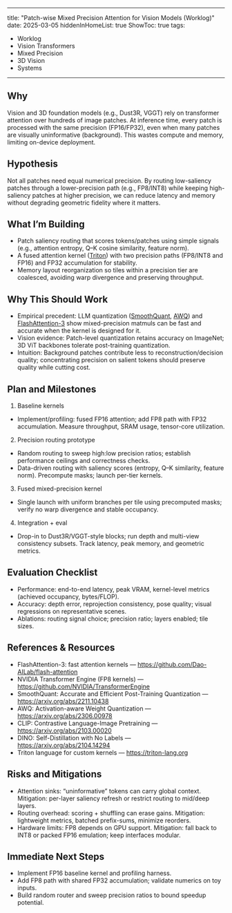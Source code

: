 ----
title: "Patch-wise Mixed Precision Attention for Vision Models (Worklog)"
date: 2025-03-05
hiddenInHomeList: true
ShowToc: true
tags:
  - Worklog
  - Vision Transformers
  - Mixed Precision
  - 3D Vision
  - Systems
---

## Why
Vision and 3D foundation models (e.g., Dust3R, VGGT) rely on transformer attention over hundreds of image patches. At inference time, every patch is processed with the same precision (FP16/FP32), even when many patches are visually uninformative (background). This wastes compute and memory, limiting on-device deployment.

## Hypothesis
Not all patches need equal numerical precision. By routing low-saliency patches through a lower-precision path (e.g., FP8/INT8) while keeping high-saliency patches at higher precision, we can reduce latency and memory without degrading geometric fidelity where it matters.

## What I’m Building
- Patch saliency routing that scores tokens/patches using simple signals (e.g., attention entropy, Q–K cosine similarity, feature norm).
- A fused attention kernel ([Triton](https://triton-lang.org)) with two precision paths (FP8/INT8 and FP16) and FP32 accumulation for stability.
- Memory layout reorganization so tiles within a precision tier are coalesced, avoiding warp divergence and preserving throughput.

## Why This Should Work
- Empirical precedent: LLM quantization ([SmoothQuant](https://arxiv.org/abs/2211.10438), [AWQ](https://arxiv.org/abs/2306.00978)) and [FlashAttention-3](https://github.com/Dao-AILab/flash-attention) show mixed-precision matmuls can be fast and accurate when the kernel is designed for it.
- Vision evidence: Patch-level quantization retains accuracy on ImageNet; 3D ViT backbones tolerate post-training quantization.
- Intuition: Background patches contribute less to reconstruction/decision quality; concentrating precision on salient tokens should preserve quality while cutting cost.

## Plan and Milestones
1) Baseline kernels
- Implement/profiling: fused FP16 attention; add FP8 path with FP32 accumulation. Measure throughput, SRAM usage, tensor-core utilization.

2) Precision routing prototype
- Random routing to sweep high:low precision ratios; establish performance ceilings and correctness checks.
- Data-driven routing with saliency scores (entropy, Q–K similarity, feature norm). Precompute masks; launch per-tier kernels.

3) Fused mixed-precision kernel
- Single launch with uniform branches per tile using precomputed masks; verify no warp divergence and stable occupancy.

4) Integration + eval
- Drop-in to Dust3R/VGGT-style blocks; run depth and multi-view consistency subsets. Track latency, peak memory, and geometric metrics.

## Evaluation Checklist
- Performance: end-to-end latency, peak VRAM, kernel-level metrics (achieved occupancy, bytes/FLOP).
- Accuracy: depth error, reprojection consistency, pose quality; visual regressions on representative scenes.
- Ablations: routing signal choice; precision ratio; layers enabled; tile sizes.

## References & Resources
- FlashAttention-3: fast attention kernels — https://github.com/Dao-AILab/flash-attention
- NVIDIA Transformer Engine (FP8 kernels) — https://github.com/NVIDIA/TransformerEngine
- SmoothQuant: Accurate and Efficient Post-Training Quantization — https://arxiv.org/abs/2211.10438
- AWQ: Activation-aware Weight Quantization — https://arxiv.org/abs/2306.00978
- CLIP: Contrastive Language-Image Pretraining — https://arxiv.org/abs/2103.00020
- DINO: Self-Distillation with No Labels — https://arxiv.org/abs/2104.14294
- Triton language for custom kernels — https://triton-lang.org

## Risks and Mitigations
- Attention sinks: “uninformative” tokens can carry global context. Mitigation: per-layer saliency refresh or restrict routing to mid/deep layers.
- Routing overhead: scoring + shuffling can erase gains. Mitigation: lightweight metrics, batched prefix-sums, minimize reorders.
- Hardware limits: FP8 depends on GPU support. Mitigation: fall back to INT8 or packed FP16 emulation; keep interfaces modular.

## Immediate Next Steps
- Implement FP16 baseline kernel and profiling harness.
- Add FP8 path with shared FP32 accumulation; validate numerics on toy inputs.
- Build random router and sweep precision ratios to bound speedup potential.
